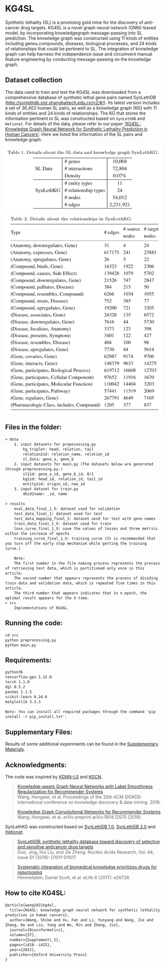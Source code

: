 ﻿# KG4SL
Synthetic lethality (SL) is a promising gold mine for the discovery of anti-cancer drug targets.
KG4SL is a novel graph neural network (GNN)-based model, by incorporating knowledgegraph message-passing into SL prediction. The knowledge graph was constructed using 11 kinds of entities including genes,compounds, diseases, biological processes, and 24 kinds of relationships that could be pertinent to SL. The integration of knowledge graph can help harness the independence issue and circumvent manual feature engineering by conducting message-passing on the knowledge graph.

## Dataset collection
The data used to train and test the KG4SL was downloaded from a comprehensive database of synthetic lethal gene pairs named SynLethDB (http://synlethdb.sist.shanghaitech.edu.cn/v2/#/). Its latest version includes a set of 36,402 human SL pairs, as well as a knowledge graph (KG) with 11 kinds of entities and 24 kinds of relationships. The KG that stores the information pertinent to SL was constructed based on `SynLethDB` and `Hetionet`. For details of the data, please refer to our paper ['KG4SL: Knowledge Graph Neural Network for Synthetic Lethality Prediction in Human Cancers'](https://academic.oup.com/bioinformatics/article/37/Supplement_1/i418/6319703). Here we listed the information of the SL pairs and knowledge graph.

   ![image](https://github.com/JieZheng-ShanghaiTech/KG4SL/blob/main/table1.png)
   ![image](https://github.com/JieZheng-ShanghaiTech/KG4SL/blob/main/table2.png)
   
## Files in the folder: 
    > data
        1. input datasets for prepocessing.py
            kg_triplet: head, relation, tail
            relation2id: relation_name, relation_id
            sl_data: gene_a, gene_b
        2. input datasets for main.py (The datasets below are generated through preprocessing.py.)
            sl2id: gene_a_id, gene_b_id, 0/1
            kg2id: head_id, relation_id, tail_id
            entity2id: origin_id, new_id
        3. input dataset for train.py
            dbid2name: _id, name

    > results
        eval_data_final_1_X: dataset used for validation
        test_data_final_1: dataset used for test
        test_data_mapping_final_1: dataset uesd for test with gene names
        train_data_final_1_X: dataset used for train
        loss_curve_final_1_X: save the values of losses and three metrics within the increase of epochs
        training_curve_final_1_X: training curve (It is recommended that you turn off the early stop mechanism while getting the training curve.)
        
        Note: 
        The first number in the file naming process represents the process of retrieving test data, which is partitioned only once in this article. 
        The second number that appears represents the process of dividing train data and validation data, which is repeated five times in this article. 
        The third number that appears indicates that in n_epoch, the optimal result appears for the X time.
    > src
        Implementations of KG4SL.
    
## Running the code:
    cd src
    python preprocessing.py
    python main.py
    
## Requirements:
    python36
    tensorflow-gpu 1.15.0
    torch 1.1.0
    dgl 0.5.2
    pandas 1.1.5
    scikit-learn 0.24.0
    matplotlib 3.3.3
    
    Note: You can install all required packages through the command 'pip install -r pip_install.txt'.
 
 ## Supplementary Files:
 Results of some additional experiments can be found in the [Supplementary Materials](https://github.com/JieZheng-ShanghaiTech/KG4SL/blob/main/Supplementary_materials.pdf).
 
 ## Acknowledgments:
 The code was inspired by [KGNN-LS](https://github.com/hwwang55/KGNN-LS) and [KGCN](https://github.com/hwwang55/KGCN).
 
 >[Knowledge-aware Graph Neural Networks with Label Smoothness Regularization for Recommender Systems](https://dl.acm.org/doi/abs/10.1145/3292500.3330836)  
 Wang, Hongwei, et al. Proceedings of the 25th ACM SIGKDD international conference on knowledge discovery & data mining. 2019.
 
 >[Knowledge Graph Convolutional Networks for Recommender Systems](https://dl.acm.org/doi/10.1145/3308558.3313417) 
 Wang, Hongwei, et al. arXiv preprint arXiv:1904.12575 (2019).
 
 SynLethKG was constructed based on [SynLethDB 1.0](http://synlethdb.sist.shanghaitech.edu.cn/), [SynLethDB 2.0](http://synlethdb.sist.shanghaitech.edu.cn/v2/#/) and [Hetionet](https://github.com/hetio/hetionet).
 
 >[SynLethDB: synthetic lethality database toward discovery of selective and sensitive anticancer drug targets](https://academic.oup.com/nar/article/44/D1/D1011/2502617?login=true)  
Guo, Jing, Hui Liu, and Jie Zheng. Nucleic Acids Research, Vol. 44, Issue D1  (2016): D1011-D1017.

>[Systematic integration of biomedical knowledge prioritizes drugs for repurposing](https://elifesciences.org/articles/26726)  
Himmelstein, Daniel Scott, et al. eLife 6 (2017): e26726.
 
## How to cite KG4SL:
```
@article{wang2021kg4sl,
  title={KG4SL: knowledge graph neural network for synthetic lethality prediction in human cancers},
  author={Wang, Shike and Xu, Fan and Li, Yunyang and Wang, Jie and Zhang, Ke and Liu, Yong and Wu, Min and Zheng, Jie},
  journal={Bioinformatics},
  volume={37},
  number={Supplement\_1},
  pages={i418--i425},
  year={2021},
  publisher={Oxford University Press}
}
```
